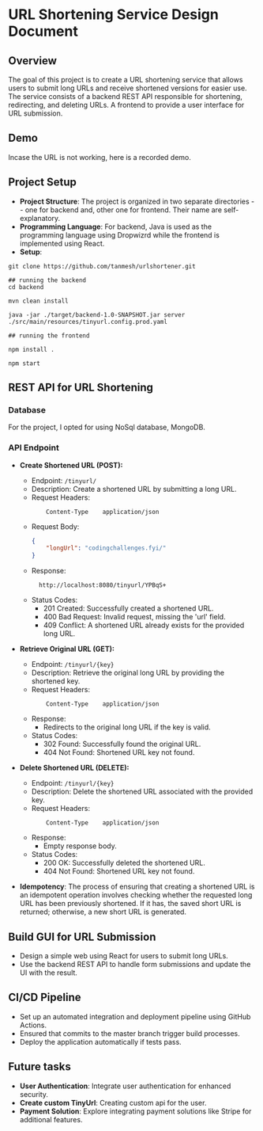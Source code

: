 # URL Shortening Service Design Document

## Overview
The goal of this project is to create a URL shortening service that allows users to submit long URLs and receive shortened versions for easier use. The service consists of a backend REST API responsible for shortening, redirecting, and deleting URLs. A frontend to provide a user interface for URL submission.

## Demo 
Incase the URL is not working, here is a recorded demo.



## Project Setup
- **Project Structure**: The project is organized in two separate directories -- one for backend and, other one for frontend. Their name are self-explanatory. 
- **Programming Language**: For backend, Java is used as the programming language using Dropwizrd while the frontend is implemented using React.
- **Setup**: 

```
git clone https://github.com/tanmesh/urlshortener.git

## running the backend
cd backend 

mvn clean install

java -jar ./target/backend-1.0-SNAPSHOT.jar server ./src/main/resources/tinyurl.config.prod.yaml

## running the frontend

npm install .

npm start
```


## REST API for URL Shortening

### Database
For the project, I opted for using NoSql database, MongoDB. 

### API Endpoint

- **Create Shortened URL (POST):**
    - Endpoint: `/tinyurl/`
    - Description: Create a shortened URL by submitting a long URL.
    - Request Headers:
        ```
            Content-Type    application/json
        ```
    - Request Body:
        ```json
        {
            "longUrl": "codingchallenges.fyi/"
        }
        ```
    - Response:
      ```
        http://localhost:8080/tinyurl/YPBqS+
      ```
    - Status Codes:
      - 201 Created: Successfully created a shortened URL.
      - 400 Bad Request: Invalid request, missing the 'url' field.
      - 409 Conflict: A shortened URL already exists for the provided long URL.

- **Retrieve Original URL (GET):**
    - Endpoint: `/tinyurl/{key}`
    - Description: Retrieve the original long URL by providing the shortened key.
    - Request Headers:
        ```
            Content-Type    application/json
        ```
    - Response:
      - Redirects to the original long URL if the key is valid.
    - Status Codes:
      - 302 Found: Successfully found the original URL.
      - 404 Not Found: Shortened URL key not found.

- **Delete Shortened URL (DELETE):**
    - Endpoint: `/tinyurl/{key}`
    - Description: Delete the shortened URL associated with the provided key.
    - Request Headers:
        ```
            Content-Type    application/json
        ```
    - Response:
      - Empty response body.
    - Status Codes:
      - 200 OK: Successfully deleted the shortened URL.
      - 404 Not Found: Shortened URL key not found.

- **Idempotency**: The process of ensuring that creating a shortened URL is an idempotent operation involves checking whether the requested long URL has been previously shortened. If it has, the saved short URL is returned; otherwise, a new short URL is generated.

## Build GUI for URL Submission
- Design a simple web using React for users to submit long URLs.
- Use the backend REST API to handle form submissions and update the UI with the result.

## CI/CD Pipeline
- Set up an automated integration and deployment pipeline using GitHub Actions.
- Ensured that commits to the master branch trigger build processes.
- Deploy the application automatically if tests pass.

## Future tasks
- **User Authentication**: Integrate user authentication for enhanced security. 
- **Create custom TinyUrl**: Creating custom api for the user.
- **Payment Solution**: Explore integrating payment solutions like Stripe for additional features.